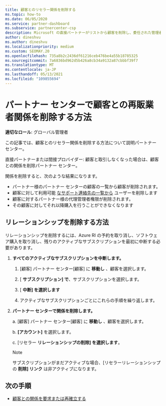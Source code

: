 ```yaml
---
title: 顧客とのリセラー関係を削除する
ms.topic: how-to
ms.date: 06/05/2020
ms.service: partner-dashboard
ms.subservice: partnercenter-csp
description: Microsoft の直接パートナーがリストから顧客を削除し、委任された管理者特権を削除し、顧客のサポートや購入を停止する方法について説明します。
author: dineshvu
ms.author: dineshvu
ms.localizationpriority: medium
ms.custom: SEOMAY.20
ms.openlocfilehash: 735a8b2c2436df61216ceb476be4a55b18785325
ms.sourcegitcommit: 7a6836bd962d5b426a8cb34a9132a87cbbbf39f7
ms.translationtype: MT
ms.contentlocale: ja-JP
ms.lasthandoff: 05/13/2021
ms.locfileid: "109855694"
---
```

# <a name="how-to-remove-a-reseller-relationship-with-a-customer-in-partner-center"></a>パートナー センターで顧客との再販業者関係を削除する方法

**適切なロール**: グローバル管理者

この記事では、顧客とのリセラー関係を削除する方法について説明パートナー センター。

直接パートナーまたは間接プロバイダー: 顧客と取引しなくなった場合は、顧客との関係を削除パートナー センター。

関係を削除すると、次のような結果になります。

- パートナー様のパートナー センターの顧客の一覧から顧客が削除されます。
- 顧客に対して利用可能 [なサポート連絡先の一覧から](assign-support-contacts.md) ユーザーを削除します
- 顧客に対するパートナー様の代理管理者権限が削除されます。
- その顧客に対してそれ以降購入を行うことができなくなります

## <a name="how-to-remove-a-relationship"></a>リレーションシップを削除する方法

リレーションシップを削除するには、Azure RI の予約を取り消し、ソフトウェア購入を取り消し、残りのアクティブなサブスクリプションを最初に中断する必要があります。

1. **すべてのアクティブなサブスクリプションを中断します。**

   1. [顧客] パートナー センター[顧客] に **移動し** 、顧客を選択します。

   2. [ **サブスクリプション] で**、サブスクリプションを選択します。

   3. [ **中断] を選択します**

   4. アクティブなサブスクリプションごとにこれらの手順を繰り返します。

2. **パートナー センターで関係を削除します。**

   a. [顧客] パートナー センター[顧客] に **移動し** 、顧客を選択します。

   b. **[アカウント]** を選択します。

   c. [リセラー **リレーションシップの削除] を選択します**。

   > [!NOTE]
   > サブスクリプションがまだアクティブな場合、[リセラーリレーションシップの **削除] リンク** は非アクティブになります。

## <a name="next-steps"></a>次の手順

- [顧客との関係を要求または再確立する](request-a-relationship-with-a-customer.md)
